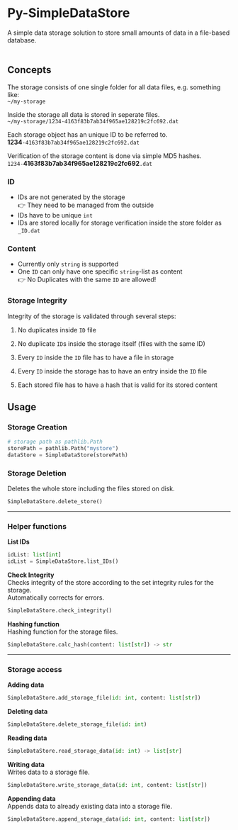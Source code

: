 # Py-SimpleDataStore
A simple data storage solution to store small amounts of data in a file-based database. <br><br>


## Concepts
The storage consists of one single folder for all data files, e.g. something like: <br>
`~/my-storage`

Inside the storage all data is stored in seperate files. <br>
`~/my-storage/1234-4163f83b7ab34f965ae128219c2fc692.dat`

Each storage object has an unique ID to be referred to. <br>
**1234**`-4163f83b7ab34f965ae128219c2fc692.dat`

Verification of the storage content is done via simple MD5 hashes. <br>
`1234-`**4163f83b7ab34f965ae128219c2fc692**`.dat`

### ID
- IDs are not generated by the storage <br>
  :point_right: They need to be managed from the outside
- IDs have to be unique `int`
- IDs are stored locally for storage verification inside the store folder as `_ID.dat`

### Content
- Currently only `string` is supported
- One `ID` can only have one specific `string`-list as content <br>
  :point_right: No Duplicates with the same `ID` are allowed!

### Storage Integrity
Integrity of the storage is validated through several steps:
1. No duplicates inside `ID` file
2. No duplicate `ID`s inside the storage itself (files with the same ID)
   
3. Every `ID` inside the `ID` file has to have a file in storage
4. Every `ID` inside the storage has to have an entry inside the `ID` file
   
5. Each stored file has to have a hash that is valid for its stored content

## Usage
### Storage Creation
```python
# storage path as pathlib.Path
storePath = pathlib.Path("mystore")
dataStore = SimpleDataStore(storePath)
```

### Storage Deletion
Deletes the whole store including the files stored on disk.
```python
SimpleDataStore.delete_store()
```
---
### Helper functions
**List IDs**
```python
idList: list[int]
idList = SimpleDataStore.list_IDs()
```

**Check Integrity** <br>
Checks integrity of the store according to the set integrity rules for the storage. <br>
Automatically corrects for errors.
```python
SimpleDataStore.check_integrity()
```

**Hashing function** <br>
Hashing function for the storage files.
```python
SimpleDataStore.calc_hash(content: list[str]) -> str
```

---
### Storage access
**Adding data**
```python
SimpleDataStore.add_storage_file(id: int, content: list[str])
```
**Deleting data**
```python
SimpleDataStore.delete_storage_file(id: int)
```
**Reading data**
```python
SimpleDataStore.read_storage_data(id: int) -> list[str]
```
**Writing data** <br>
Writes data to a storage file.
```python
SimpleDataStore.write_storage_data(id: int, content: list[str])
```
**Appending data** <br>
Appends data to already existing data into a storage file.
```python
SimpleDataStore.append_storage_data(id: int, content: list[str])
```
